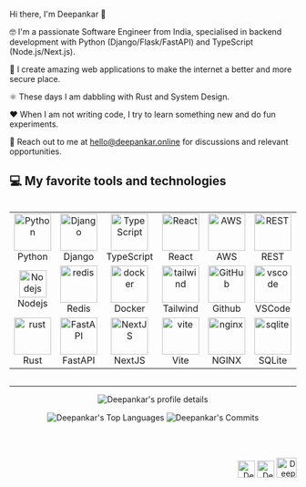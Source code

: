 Hi there, I'm Deepankar 👋

:nerd_face: I'm a passionate Software Engineer from India, specialised in backend development with Python (Django/Flask/FastAPI) and TypeScript (Node.js/Next.js).

🔐 I create amazing web applications to make the internet a better and more secure place.

⚛️ These days I am dabbling with Rust and System Design.

❤️ When I am not writing code, I try to learn something new and do fun experiments.

🤝 Reach out to me at hello@deepankar.online for discussions and relevant opportunities.

## 💻 My favorite tools and technologies

<div style="display: flex; align-items: flex-start; align: center">
<table align="center">
    <tr>
        <td align="center" width="96">
            <img src="https://techstack-generator.vercel.app/python-icon.svg" alt="Python" height="65" />
            <br>Python
        </td>
        <td align="center" width="96">
            <img src="https://techstack-generator.vercel.app/django-icon.svg" alt="Django" height="65" />
            <br>Django
        </td>
        <td align="center" width="96">
            <img src="https://techstack-generator.vercel.app/ts-icon.svg" alt="TypeScript" height="65" />
            <br>TypeScript
        </td>
        <td align="center" width="96">
            <img src="https://techstack-generator.vercel.app/react-icon.svg" alt="React" height="65" />
            <br>React
        </td>
        <td align="center" width="96">
            <img src="https://techstack-generator.vercel.app/aws-icon.svg" alt="AWS" height="65" />
            <br>AWS
        </td>
        <td align="center" width="96">
            <img src="https://techstack-generator.vercel.app/restapi-icon.svg" alt="REST" height="65" />
            <br>REST
        </td>
        <td align="center" width="96">
            <img src="https://skillicons.dev/icons?i=graphql" height="65" alt="graphql" />
            <br>GraphQL
        </td>
        <td align="center" width="96">
            <img src="https://skillicons.dev/icons?i=postgres" height="65" alt="PostgreSQL" />
            <br>PostgreSQL
        </td>
    </tr>
    <tr>
        <td align="center" width="96">
            <img src="https://skillicons.dev/icons?i=nodejs" width="48" height="48" alt="Nodejs" />
        <br>Nodejs
		 </td>
        <td align="center" width="96">
                <img height="65" alt="redis" src="https://cdn.jsdelivr.net/gh/devicons/devicon/icons/redis/redis-plain-wordmark.svg">
            <br>Redis
        </td>
        <td align="center" width="96">
            <img src="https://techstack-generator.vercel.app/docker-icon.svg" alt="docker" height="65" />
            <br>Docker
        </td>
        <td align="center" width="96">
            <img src="https://skillicons.dev/icons?i=tailwind" height="65" alt="tailwind" />
            <br>Tailwind
        </td>
        <td align="center" width="96">
            <img src="https://techstack-generator.vercel.app/github-icon.svg" alt="GitHub" height="65" />
            <br>Github
            </td>
        <td align="center" width="96">
            <img src="https://skillicons.dev/icons?i=vscode" height="65" alt="vscode" />
            <br>VSCode
        </td>
        <td align="center" width="96">
                <img height="65" alt="postman" src="https://cdn.jsdelivr.net/gh/devicons/devicon/icons/postman/postman-original.svg">
            <br>Postman
        </td>
        <td align="center" width="96">
                <img height="65" alt="linux" src="https://cdn.jsdelivr.net/gh/devicons/devicon/icons/linux/linux-original.svg">
            <br>Linux
        </td>
    </tr>
    <tr>
        <td align="center" width="96">
            <img src="https://skillicons.dev/icons?i=rust" height="65" alt="rust" />
            <br>Rust
        </td>
		<td align="center" width="96">
            <img src="https://skillicons.dev/icons?i=fastapi" height="65" alt="FastAPI" />
            <br>FastAPI
        </td>
		<td align="center" width="96">
            <img src="https://skillicons.dev/icons?i=nextjs" height="65" alt="NextJS" />
            <br>NextJS
        </td>
		<td align="center" width="96">
            <img src="https://skillicons.dev/icons?i=vite" height="65" alt="vite" />
            <br>Vite
        </td>
		<td align="center" width="96">
            <img src="https://skillicons.dev/icons?i=nginx" height="65" alt="nginx" />
            <br>NGINX
        </td>
		<td align="center" width="96">
            <img src="https://skillicons.dev/icons?i=sqlite" height="65" alt="sqlite" />
            <br>SQLite
        </td>
		<td align="center" width="96">
            <img src="https://skillicons.dev/icons?i=raspberrypi" height="65" alt="RaspberryPi" />
            <br>RaspberryPi
        </td>
		<td align="center" width="96">
            <img src="https://skillicons.dev/icons?i=markdown" height="65" alt="sqlite" />
            <br>Markdown
        </td>
    </tr>
</table>
<br><br>

</div>

---

<p align="middle">
  <img align="center" width="auto" src="https://github-profile-summary-cards.vercel.app/api/cards/profile-details?username=cquark7&theme=radical" alt="Deepankar's profile details" />
  
  <div align="middle">
    <img align="center" src="https://github-profile-summary-cards.vercel.app/api/cards/repos-per-language?username=cquark7&theme=radical" alt="Deepankar's Top Languages" />
    <img align="center" src="https://github-profile-summary-cards.vercel.app/api/cards/productive-time?username=cquark7&theme=radical&utcOffset=0" alt="Deepankar's Commits" />
  </div>
</p>

<br />
<br />

<p align="right">
<a href="https://www.linkedin.com/in/deepankar-sharma/">
  <img alt="Deepankar Sharma | LinkedIn" width="30px" src="https://cdn.jsdelivr.net/gh/devicons/devicon/icons/linkedin/linkedin-original.svg" /></a>
 <a href="https://twitter.com/geeky_lad/">
  <img alt="Deepankar Sharma | Twitter" width="30px" src="https://cdn.jsdelivr.net/gh/devicons/devicon/icons/twitter/twitter-original.svg" /></a>
<a href="mailto:hi@deepankar.online">
  <img alt="Deepankar Sharma | Email" height="35px" src="https://user-images.githubusercontent.com/29166153/177058853-7d5d6f7a-7053-4b3b-bf15-a03044ff8620.png" /></a>
</p>
